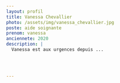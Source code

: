 ```yaml
---
layout: profil
title: Vanessa Chevallier
photo: /assets/img/vanessa_chevallier.jpg
poste: aide soignante
prenom: vanessa
anciennete: 2020
description: |
  Vanessa est aux urgences depuis ...

  

  
---
```

